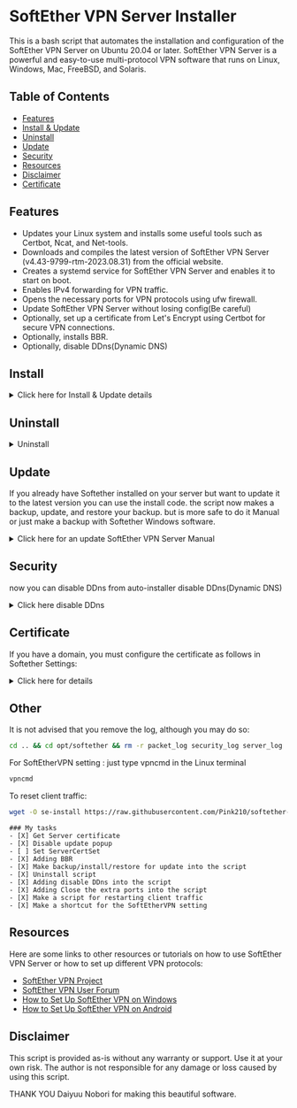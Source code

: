 # SoftEther VPN Server Installer

This is a bash script that automates the installation and configuration of the SoftEther VPN Server on Ubuntu 20.04 or later. SoftEther VPN Server is a powerful and easy-to-use multi-protocol VPN software that runs on Linux, Windows, Mac, FreeBSD, and Solaris.

## Table of Contents

- [Features](#features)
- [Install & Update](#install)
- [Uninstall](#uninstall)
- [Update](#update)
- [Security](#security)
- [Resources](#resources)
- [Disclaimer](#disclaimer)
- [Certificate](#certificate)

## Features

- Updates your Linux system and installs some useful tools such as Certbot, Ncat, and Net-tools.
- Downloads and compiles the latest version of SoftEther VPN Server (v4.43-9799-rtm-2023.08.31) from the official website.
- Creates a systemd service for SoftEther VPN Server and enables it to start on boot.
- Enables IPv4 forwarding for VPN traffic.
- Opens the necessary ports for VPN protocols using ufw firewall.
- Update  SoftEther VPN Server without losing config(Be careful)
- Optionally, set up a certificate from Let's Encrypt using Certbot for secure VPN connections.
- Optionally, installs BBR.
- Optionally, disable DDns(Dynamic DNS)

## Install

<details>
  <summary>Click here for Install & Update details</summary>

To install the script, simply copy and paste it on your Linux server in terminal
  
#### FOR AMD / INTEL CPU
```bash
wget -O se-install https://raw.githubusercontent.com/Pink210/softether-easyinstall/master/install-ubuntu-inteloramd.bash  && chmod +x se-install && ./se-install
```
#### FOR ARMS64 CPU
```bash
wget -O se-install https://raw.githubusercontent.com/Pink210/softether-easyinstall/master/install-ubuntu-arms.bash  && chmod +x se-install && ./se-install
```
#### FOR Developer Edition (DE)
```bash
wget -O se-install https://raw.githubusercontent.com/Pink210/softether-easyinstall/master/install_DE.bash  && chmod +x se-install && ./se-install
```



There is no need to configure SoftEtherVPN with a password. Later, you can use SoftEther VPN Server Manager (Windows).
To use this script, you need to have root privileges or be able to run commands with sudo.
The script will ask you for confirmation before proceeding with the installation. It will also ask you if you want to set up a certificate from Let's Encrypt and if you want to enter the SoftEther VPN Server settings.
The installation process may take several minutes depending on your system and network speed. After the installation is complete, you can use the vpncmd tool to configure your VPN server. For more information on how to use vpncmd, please refer to the [official documentation](https://www.softether.org/4-docs/1-manual/6._Command_Line_Management_Utility_Manual).

</details>


## Uninstall

<details>
  <summary>Uninstall</summary>
You can uninstall SoftetherVPN on your server automatically with the script or just do it manually by copying and past the code
  
<details>
  <summary>automatically</summary>
Use this code :

```bash
wget -O se-install https://raw.githubusercontent.com/Pink210/softether-easyinstall/master/Uninstall.bash  && chmod +x se-install && ./se-install
```
</details>

<details>
<summary>manually</summary>

follow these steps:

- Stop and disable the systemd service:

```bash
sudo systemctl stop softether-vpnserver.service
sudo systemctl disable softether-vpnserver.service
```

- Remove the vpnserver directory from /opt:

```bash
sudo rm -rf /opt/vpnserver
```

- Remove the softether-vpnserver.service file from /etc/systemd/system:

```bash
sudo rm /etc/systemd/system/softether-vpnserver.service
```

- Reload the systemd daemon:

```bash
sudo systemctl daemon-reload
```

- Close the ports that were opened by the script using ufw:

```bash
sudo ufw deny 22
sudo ufw deny 53
sudo ufw deny 2280
sudo ufw deny 2380
sudo ufw deny 443 
sudo ufw deny 80
sudo ufw deny 992
sudo ufw deny 1194
sudo ufw deny 2080
sudo ufw deny 5555
sudo ufw deny 4500
sudo ufw deny 1701
sudo ufw deny 500
sudo ufw deny 8280
sudo ufw deny 500,4500,8280,53/udp
```
</details>
</details>

## Update

If you already have Softether installed on your server but want to update it to the latest version you can use the install code.
the script now makes a backup, update, and restore your backup.
but is more safe to do it Manual or just make a backup with Softether Windows software.

<details>
  <summary>Click here for an update SoftEther VPN Server Manual</summary>
To update the SoftEther VPN Server to the latest version, you can follow these steps:

- Stop the systemd service:

```bash
sudo systemctl stop softether-vpnserver.service
```

- Backup your VPN server configuration file:

```bash
sudo cp /opt/vpnserver/vpn_server.config /opt/vpnserver/vpn_server.config.bak
```

- Download and compile the new version of SoftEther VPN Server from the official website:

FOR AMD / INTEL CPU
```bash
wget -O se-install https://raw.githubusercontent.com/Pink210/softether-easyinstall/master/install-ubuntu-inteloramd.bash  && chmod +x se-install && ./se-install
```
FOR ARMS64 CPU
```bash
wget -O se-install https://raw.githubusercontent.com/Pink210/softether-easyinstall/master/install-ubuntu-arms.bash  && chmod +x se-install && ./se-install
```

- Restore your VPN server configuration file:

```bash
sudo cp /opt/vpnserver/vpn_server.config.bak /opt/vpnserver/vpn_server.config
```

- Restart the systemd service:

```bash
sudo systemctl restart softether-vpnserver
```
</details>


## Security

now you can disable DDns from auto-installer
disable DDns(Dynamic DNS)
<details>
  <summary>Click here disable DDns</summary>
You may disable DDns (Dynamic DNS) for further protection, but you must have a domain and a certificate to do so.
  
```bash
sed -i 's/bool Disabled false/bool Disabled true/g' /opt/softether/vpn_server.config
```
```bash
sed -i 's/bool DisableNatTraversal false/bool DisableNatTraversal true/g' /opt/softether/vpn_server.config
```
```bash
sudo systemctl restart softether-vpnserver
```

</details>

## Certificate

If you have a domain, you must configure the certificate as follows in Softether Settings:
<details>
  <summary>Click here for details</summary>
NOTE: Only enter one line of code at a time. Do not simply copy and paste everything.| On line 4,5, replace "YourDomainName" with your domain name. Skip line 1 and start at line 2 if you're currently in Softether Settings.
  
```bash
vpmcmd (if vpmcmd not work reboot your linux server and try it again)
 you server password
 ServerCertSet
 /etc/letsencrypt/live/YourDomainName/fullchain.pem
 /etc/letsencrypt/live/YourDomainName/privkey.pem
 exit
 sudo systemctl restart softether-vpnserver
```
</details>

## Other
It is not advised that you remove the log, although you may do so:

 ```bash
 cd .. && cd opt/softether && rm -r packet_log security_log server_log
 ```

For SoftEtherVPN setting :
just type vpncmd in the Linux terminal 

 ```bash
vpncmd
 ```

To reset client traffic:

 ```bash
wget -O se-install https://raw.githubusercontent.com/Pink210/softether-easyinstall/master/reset-traffic-bbr.bash  && chmod +x se-install && ./se-install
 ```


```[tasklist]
### My tasks
- [X] Get Server certificate
- [X] Disable update popup
- [ ] Set ServerCertSet 
- [X] Adding BBR
- [X] Make backup/install/restore for update into the script
- [X] Uninstall script
- [X] Adding disable DDns into the script
- [X] Adding Close the extra ports into the script
- [X] Make a script for restarting client traffic
- [X] Make a shortcut for the SoftEtherVPN setting
```
## Resources

Here are some links to other resources or tutorials on how to use SoftEther VPN Server or how to set up different VPN protocols:

- [SoftEther VPN Project](https://www.softether.org/)
- [SoftEther VPN User Forum](https://forum.vpnusers.com/)
- [How to Set Up SoftEther VPN on Windows](https://www.vpnranks.com/setup-vpn/windows/softether/)
- [How to Set Up SoftEther VPN on Android](https://www.vpnranks.com/setup-vpn/android/softether/)

## Disclaimer

This script is provided as-is without any warranty or support. Use it at your own risk. The author is not responsible for any damage or loss caused by using this script.

THANK YOU Daiyuu Nobori for making this beautiful software.
